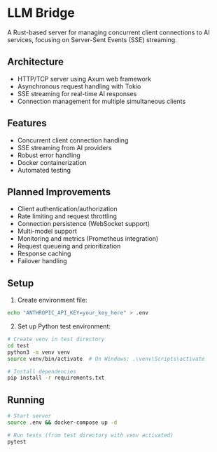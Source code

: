 # LLM Bridge

A Rust-based server for managing concurrent client connections to AI services, focusing on Server-Sent Events (SSE) streaming.

## Architecture

- HTTP/TCP server using Axum web framework
- Asynchronous request handling with Tokio
- SSE streaming for real-time AI responses
- Connection management for multiple simultaneous clients

## Features

- Concurrent client connection handling
- SSE streaming from AI providers
- Robust error handling
- Docker containerization
- Automated testing

## Planned Improvements

- Client authentication/authorization
- Rate limiting and request throttling
- Connection persistence (WebSocket support)
- Multi-model support
- Monitoring and metrics (Prometheus integration)
- Request queueing and prioritization
- Response caching
- Failover handling

## Setup

1. Create environment file:

```bash
echo "ANTHROPIC_API_KEY=your_key_here" > .env
```

2. Set up Python test environment:

```bash
# Create venv in test directory
cd test
python3 -m venv venv
source venv/bin/activate  # On Windows: .\venv\Scripts\activate

# Install dependencies
pip install -r requirements.txt
```

## Running

```bash
# Start server
source .env && docker-compose up -d

# Run tests (from test directory with venv activated)
pytest
```
